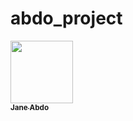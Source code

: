 # abdo_project
<a href="https://github.com/janeabdo">
   <img src=" https://avatars.githubusercontent.com/u/160653193?s=400&u=5e72230be3418a81ba3c5f423c81787fae366678&v=4" width="100px;" alt=""/>
   <br /><sub><b>Jane Abdo</b></sub>
</a>

